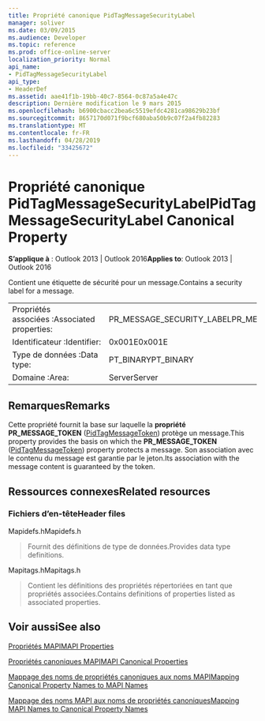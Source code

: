 ```yaml
---
title: Propriété canonique PidTagMessageSecurityLabel
manager: soliver
ms.date: 03/09/2015
ms.audience: Developer
ms.topic: reference
ms.prod: office-online-server
localization_priority: Normal
api_name:
- PidTagMessageSecurityLabel
api_type:
- HeaderDef
ms.assetid: aae41f1b-19bb-40c7-8564-0c87a5a4e47c
description: Dernière modification le 9 mars 2015
ms.openlocfilehash: b6900cbacc2bea6c5519efdc4281ca98629b23bf
ms.sourcegitcommit: 8657170d071f9bcf680aba50b9c07f2a4fb82283
ms.translationtype: MT
ms.contentlocale: fr-FR
ms.lasthandoff: 04/28/2019
ms.locfileid: "33425672"
---
```

# <a name="pidtagmessagesecuritylabel-canonical-property"></a><span data-ttu-id="f76b6-103">Propriété canonique PidTagMessageSecurityLabel</span><span class="sxs-lookup"><span data-stu-id="f76b6-103">PidTagMessageSecurityLabel Canonical Property</span></span>

  
  
<span data-ttu-id="f76b6-104">**S’applique à** : Outlook 2013 | Outlook 2016</span><span class="sxs-lookup"><span data-stu-id="f76b6-104">**Applies to**: Outlook 2013 | Outlook 2016</span></span> 
  
<span data-ttu-id="f76b6-105">Contient une étiquette de sécurité pour un message.</span><span class="sxs-lookup"><span data-stu-id="f76b6-105">Contains a security label for a message.</span></span>
  
|||
|:-----|:-----|
|<span data-ttu-id="f76b6-106">Propriétés associées :</span><span class="sxs-lookup"><span data-stu-id="f76b6-106">Associated properties:</span></span>  <br/> |<span data-ttu-id="f76b6-107">PR_MESSAGE_SECURITY_LABEL</span><span class="sxs-lookup"><span data-stu-id="f76b6-107">PR_MESSAGE_SECURITY_LABEL</span></span>  <br/> |
|<span data-ttu-id="f76b6-108">Identificateur :</span><span class="sxs-lookup"><span data-stu-id="f76b6-108">Identifier:</span></span>  <br/> |<span data-ttu-id="f76b6-109">0x001E</span><span class="sxs-lookup"><span data-stu-id="f76b6-109">0x001E</span></span>  <br/> |
|<span data-ttu-id="f76b6-110">Type de données :</span><span class="sxs-lookup"><span data-stu-id="f76b6-110">Data type:</span></span>  <br/> |<span data-ttu-id="f76b6-111">PT_BINARY</span><span class="sxs-lookup"><span data-stu-id="f76b6-111">PT_BINARY</span></span>  <br/> |
|<span data-ttu-id="f76b6-112">Domaine :</span><span class="sxs-lookup"><span data-stu-id="f76b6-112">Area:</span></span>  <br/> |<span data-ttu-id="f76b6-113">Server</span><span class="sxs-lookup"><span data-stu-id="f76b6-113">Server</span></span>  <br/> |
   
## <a name="remarks"></a><span data-ttu-id="f76b6-114">Remarques</span><span class="sxs-lookup"><span data-stu-id="f76b6-114">Remarks</span></span>

<span data-ttu-id="f76b6-115">Cette propriété fournit la base sur laquelle la **propriété PR_MESSAGE_TOKEN** ([PidTagMessageToken](pidtagmessagetoken-canonical-property.md)) protège un message.</span><span class="sxs-lookup"><span data-stu-id="f76b6-115">This property provides the basis on which the **PR_MESSAGE_TOKEN** ([PidTagMessageToken](pidtagmessagetoken-canonical-property.md)) property protects a message.</span></span> <span data-ttu-id="f76b6-116">Son association avec le contenu du message est garantie par le jeton.</span><span class="sxs-lookup"><span data-stu-id="f76b6-116">Its association with the message content is guaranteed by the token.</span></span>
  
## <a name="related-resources"></a><span data-ttu-id="f76b6-117">Ressources connexes</span><span class="sxs-lookup"><span data-stu-id="f76b6-117">Related resources</span></span>

### <a name="header-files"></a><span data-ttu-id="f76b6-118">Fichiers d’en-tête</span><span class="sxs-lookup"><span data-stu-id="f76b6-118">Header files</span></span>

<span data-ttu-id="f76b6-119">Mapidefs.h</span><span class="sxs-lookup"><span data-stu-id="f76b6-119">Mapidefs.h</span></span>
  
> <span data-ttu-id="f76b6-120">Fournit des définitions de type de données.</span><span class="sxs-lookup"><span data-stu-id="f76b6-120">Provides data type definitions.</span></span>
    
<span data-ttu-id="f76b6-121">Mapitags.h</span><span class="sxs-lookup"><span data-stu-id="f76b6-121">Mapitags.h</span></span>
  
> <span data-ttu-id="f76b6-122">Contient les définitions des propriétés répertoriées en tant que propriétés associées.</span><span class="sxs-lookup"><span data-stu-id="f76b6-122">Contains definitions of properties listed as associated properties.</span></span>
    
## <a name="see-also"></a><span data-ttu-id="f76b6-123">Voir aussi</span><span class="sxs-lookup"><span data-stu-id="f76b6-123">See also</span></span>



[<span data-ttu-id="f76b6-124">Propriétés MAPI</span><span class="sxs-lookup"><span data-stu-id="f76b6-124">MAPI Properties</span></span>](mapi-properties.md)
  
[<span data-ttu-id="f76b6-125">Propriétés canoniques MAPI</span><span class="sxs-lookup"><span data-stu-id="f76b6-125">MAPI Canonical Properties</span></span>](mapi-canonical-properties.md)
  
[<span data-ttu-id="f76b6-126">Mappage des noms de propriétés canoniques aux noms MAPI</span><span class="sxs-lookup"><span data-stu-id="f76b6-126">Mapping Canonical Property Names to MAPI Names</span></span>](mapping-canonical-property-names-to-mapi-names.md)
  
[<span data-ttu-id="f76b6-127">Mappage des noms MAPI aux noms de propriétés canoniques</span><span class="sxs-lookup"><span data-stu-id="f76b6-127">Mapping MAPI Names to Canonical Property Names</span></span>](mapping-mapi-names-to-canonical-property-names.md)

